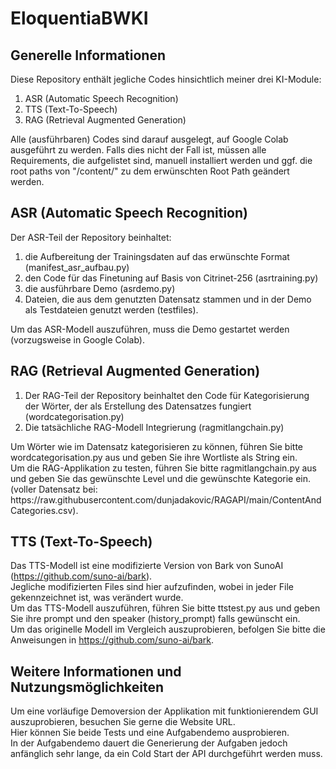 # EloquentiaBWKI
## Generelle Informationen
Diese Repository enthält jegliche Codes hinsichtlich meiner drei KI-Module: 
<ol>
<li>ASR (Automatic Speech Recognition)</li>
<li>TTS (Text-To-Speech)</li>
<li> RAG (Retrieval Augmented Generation)</li>
</ol>
Alle (ausführbaren) Codes sind darauf ausgelegt, auf Google Colab ausgeführt zu werden. Falls dies nicht der Fall ist, müssen alle Requirements, die aufgelistet sind, manuell installiert werden und ggf. die root paths von "/content/" zu dem erwünschten Root Path geändert werden. 

## ASR (Automatic Speech Recognition)
Der ASR-Teil der Repository beinhaltet: 
<ol>
<li>die Aufbereitung der Trainingsdaten auf das erwünschte Format (manifest_asr_aufbau.py) </li>
<li>den Code für das Finetuning auf Basis von Citrinet-256 (asrtraining.py) </li>
<li>die ausführbare Demo (asrdemo.py) </li>
<li>Dateien, die aus dem genutzten Datensatz stammen und in der Demo als Testdateien genutzt werden (testfiles). </li>
</ol>
Um das ASR-Modell auszuführen, muss die Demo gestartet werden (vorzugsweise in Google Colab). <br/>

## RAG (Retrieval Augmented Generation)
<ol>
<li>Der RAG-Teil der Repository beinhaltet den Code für Kategorisierung der Wörter, der als Erstellung des Datensatzes fungiert (wordcategorisation.py) </li>
<li>Die tatsächliche RAG-Modell Integrierung (ragmitlangchain.py)</li>
</ol>
Um Wörter wie im Datensatz kategorisieren zu können, führen Sie bitte wordcategorisation.py aus und geben Sie ihre Wortliste als String ein. <br/>
Um die RAG-Applikation zu testen, führen Sie bitte ragmitlangchain.py aus und geben Sie das gewünschte Level und die gewünschte Kategorie ein. <br/>
(voller Datensatz bei: https://raw.githubusercontent.com/dunjadakovic/RAGAPI/main/ContentAndCategories.csv). <br/>


## TTS (Text-To-Speech)
Das TTS-Modell ist eine modifizierte Version von Bark von SunoAI (https://github.com/suno-ai/bark). <br/>
Jegliche modifizierten Files sind hier aufzufinden, wobei in jeder File gekennzeichnet ist, was verändert wurde.<br/>
Um das TTS-Modell auszuführen, führen Sie bitte ttstest.py aus und geben Sie ihre prompt und den speaker (history_prompt) falls gewünscht ein. <br/>
Um das originelle Modell im Vergleich auszuprobieren, befolgen Sie bitte die Anweisungen in https://github.com/suno-ai/bark. <br/>

## Weitere Informationen und Nutzungsmöglichkeiten 
Um eine vorläufige Demoversion der Applikation mit funktionierendem GUI auszuprobieren, besuchen Sie gerne die Website URL. <br/>
Hier können Sie beide Tests und eine Aufgabendemo ausprobieren.<br/> 
In der Aufgabendemo dauert die Generierung der Aufgaben jedoch anfänglich sehr lange, da ein Cold Start der API durchgeführt werden muss. 

